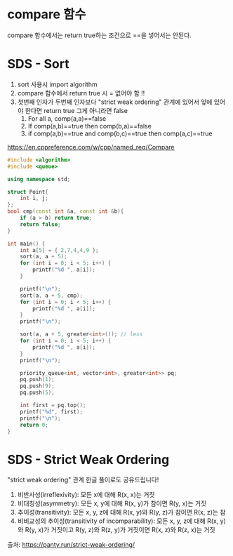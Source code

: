 # compare 함수

compare 함수에서는 return true하는 조건으로 ==을 넣어서는 안된다.

# SDS - Sort

1. sort 사용시 import algorithm
2. compare 함수에서 return true 시 = 없어야 함 !!
3. 첫번째 인자가 두번째 인자보다 "strict weak ordering" 관계에 있어서 앞에 있어야 한다면 return true 그게 아니라면 false
    1. For all a, comp(a,a)==false
    2. If comp(a,b)==true then comp(b,a)==false
    3. if comp(a,b)==true and comp(b,c)==true then comp(a,c)==true

https://en.cppreference.com/w/cpp/named_req/Compare

~~~cpp
#include <algorithm>
#include <queue>

using namespace std;

struct Point{
    int i, j;
};
bool cmp(const int &a, const int &b){
    if (a > b) return true;
    return false;
}

int main() {
    int a[5] = { 2,7,4,4,9 };
    sort(a, a + 5);
    for (int i = 0; i < 5; i++) {
        printf("%d ", a[i]);
    }

    printf("\n");
    sort(a, a + 5, cmp);
    for (int i = 0; i < 5; i++) {
        printf("%d ", a[i]);
    }
    printf("\n");

    sort(a, a + 5, greater<int>()); // less
    for (int i = 0; i < 5; i++) {
        printf("%d ", a[i]);
    }
    printf("\n");

    priority_queue<int, vector<int>, greater<int>> pq;
    pq.push(1);
    pq.push(9);
    pq.push(5);

    int first = pq.top();
    printf("%d", first);
    printf("\n");
    return 0;
}
~~~

# SDS - Strict Weak Ordering

"strict weak ordering" 관계 한글 풀이로도 공유드립니다!

1. 비반사성(irreflexivity): 모든 x에 대해 R(x, x)는 거짓
2. 비대칭성(asymmetry): 모든 x, y에 대해 R(x, y)가 참이면 R(y, x)는 거짓
3. 추이성(transitivity): 모든 x, y, z에 대해 R(x, y)와 R(y, z)가 참이면 R(x, z)는 참
4. 비비교성의 추이성(transitivity of incomparability): 모든 x, y, z에 대해 R(x, y)와 R(y, x)가 거짓이고 R(y, z)와 R(z, y)가 거짓이면 R(x, z)와 R(z, x)는 거짓

출처: https://panty.run/strict-weak-ordering/